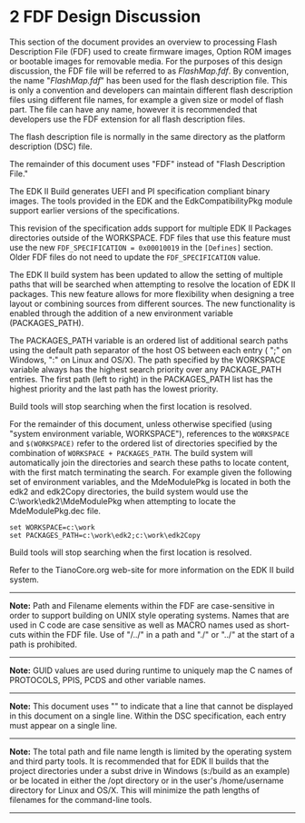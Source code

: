 <!--- @file
  2 FDF Design Discussion

  Copyright (c) 2006-2017, Intel Corporation. All rights reserved.<BR>

  Redistribution and use in source (original document form) and 'compiled'
  forms (converted to PDF, epub, HTML and other formats) with or without
  modification, are permitted provided that the following conditions are met:

  1) Redistributions of source code (original document form) must retain the
     above copyright notice, this list of conditions and the following
     disclaimer as the first lines of this file unmodified.

  2) Redistributions in compiled form (transformed to other DTDs, converted to
     PDF, epub, HTML and other formats) must reproduce the above copyright
     notice, this list of conditions and the following disclaimer in the
     documentation and/or other materials provided with the distribution.

  THIS DOCUMENTATION IS PROVIDED BY TIANOCORE PROJECT "AS IS" AND ANY EXPRESS OR
  IMPLIED WARRANTIES, INCLUDING, BUT NOT LIMITED TO, THE IMPLIED WARRANTIES OF
  MERCHANTABILITY AND FITNESS FOR A PARTICULAR PURPOSE ARE DISCLAIMED. IN NO
  EVENT SHALL TIANOCORE PROJECT  BE LIABLE FOR ANY DIRECT, INDIRECT, INCIDENTAL,
  SPECIAL, EXEMPLARY, OR CONSEQUENTIAL DAMAGES (INCLUDING, BUT NOT LIMITED TO,
  PROCUREMENT OF SUBSTITUTE GOODS OR SERVICES; LOSS OF USE, DATA, OR PROFITS;
  OR BUSINESS INTERRUPTION) HOWEVER CAUSED AND ON ANY THEORY OF LIABILITY,
  WHETHER IN CONTRACT, STRICT LIABILITY, OR TORT (INCLUDING NEGLIGENCE OR
  OTHERWISE) ARISING IN ANY WAY OUT OF THE USE OF THIS DOCUMENTATION, EVEN IF
  ADVISED OF THE POSSIBILITY OF SUCH DAMAGE.

-->

# 2 FDF Design Discussion

This section of the document provides an overview to processing Flash
Description File (FDF) used to create firmware images, Option ROM images or
bootable images for removable media. For the purposes of this design
discussion, the FDF file will be referred to as _FlashMap.fdf_. By convention,
the name "_FlashMap.fdf_" has been used for the flash description file. This is
only a convention and developers can maintain different flash description files
using different file names, for example a given size or model of flash part.
The file can have any name, however it is recommended that developers use the
FDF extension for all flash description files.

The flash description file is normally in the same directory as the platform
description (DSC) file.

The remainder of this document uses "FDF" instead of "Flash Description File."

The EDK II Build generates UEFI and PI specification compliant binary images.
The tools provided in the EDK and the EdkCompatibilityPkg module support
earlier versions of the specifications.

This revision of the specification adds support for multiple EDK II Packages
directories outside of the WORKSPACE. FDF files that use this feature must
use the new `FDF_SPECIFICATION = 0x00010019` in the `[Defines]` section. Older
FDF files do not need to update the `FDF_SPECIFICATION` value.

The EDK II build system has been updated to allow the setting of multiple paths
that will be searched when attempting to resolve the location of EDK II
packages. This new feature allows for more flexibility when designing a tree
layout or combining sources from different sources. The new functionality is
enabled through the addition of a new environment variable (PACKAGES_PATH).

The PACKAGES_PATH variable is an ordered list of additional search paths using
the default path separator of the host OS between each entry ( ";" on Windows,
":" on Linux and OS/X). The path specified by the WORKSPACE variable always has
the highest search priority over any PACKAGE_PATH entries. The first path (left
to right) in the PACKAGES_PATH list has the highest priority and the last path
has the lowest priority.

Build tools will stop searching when the first location is resolved.

For the remainder of this document, unless otherwise specified (using "system
environment variable, WORKSPACE"), references to the `WORKSPACE` and
`$(WORKSPACE)` refer to the ordered list of directories specified by the
combination of `WORKSPACE + PACKAGES_PATH`. The build system will automatically
join the directories and search these paths to locate content, with the first
match terminating the search. For example given the following set of
environment variables, and the MdeModulePkg is located in both the edk2 and
edk2Copy directories, the build system would use the
C:\work\edk2\MdeModulePkg when attempting to locate the MdeModulePkg.dec file.

```
set WORKSPACE=c:\work
set PACKAGES_PATH=c:\work\edk2;c:\work\edk2Copy
```

Build tools will stop searching when the first location is resolved.

Refer to the TianoCore.org web-site for more information on the EDK II build
system.

**********
**Note:** Path and Filename elements within the FDF are case-sensitive in order
to support building on UNIX style operating systems. Names that are used in C
code are case sensitive as well as MACRO names used as short-cuts within the
FDF file. Use of "/../" in a path and "./" or "../" at the start of a path is
prohibited.
**********
**Note:** GUID values are used during runtime to uniquely map the C names of
PROTOCOLS, PPIS, PCDS and other variable names.
**********
**Note:** This document uses "\" to indicate that a line that cannot be
displayed in this document on a single line. Within the DSC specification, each
entry must appear on a single line.
**********
**Note:** The total path and file name length is limited by the operating
system and third party tools. It is recommended that for EDK II builds that the
project directories under a subst drive in Windows (s:/build as an example) or
be located in either the /opt directory or in the user's /home/username
directory for Linux and OS/X. This will minimize the path lengths of filenames
for the command-line tools.
**********

